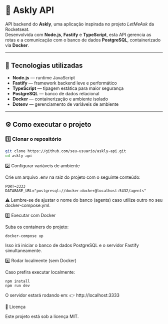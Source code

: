 # 🧠 Askly API

API backend do **Askly**, uma aplicação inspirada no projeto *LetMeAsk* da Rocketseat.  
Desenvolvida com **Node.js**, **Fastify** e **TypeScript**, esta API gerencia as rotas e a comunicação com o banco de dados **PostgreSQL**, containerizado via **Docker**.

---

## 🚀 Tecnologias utilizadas

- **Node.js** — runtime JavaScript
- **Fastify** — framework backend leve e performático
- **TypeScript** — tipagem estática para maior segurança
- **PostgreSQL** — banco de dados relacional
- **Docker** — containerização e ambiente isolado
- **Dotenv** — gerenciamento de variáveis de ambiente

---

## ⚙️ Como executar o projeto

### 1️⃣ Clonar o repositório

```bash
git clone https://github.com/seu-usuario/askly-api.git
cd askly-api
```

2️⃣ Configurar variáveis de ambiente

Crie um arquivo .env na raiz do projeto com o seguinte conteúdo:

```
PORT=3333
DATABASE_URL="postgresql://docker:docker@localhost:5432/agents"
```


⚠️ Lembre-se de ajustar o nome do banco (agents) caso utilize outro no seu docker-compose.yml.

3️⃣ Executar com Docker

Suba os containers do projeto:

```
docker-compose up
```

Isso irá iniciar o banco de dados PostgreSQL e o servidor Fastify simultaneamente.

4️⃣ Rodar localmente (sem Docker)

Caso prefira executar localmente:

```
npm install
npm run dev
```

O servidor estará rodando em:
👉 http://localhost:3333

📄 Licença

Este projeto está sob a licença MIT.
